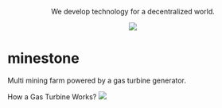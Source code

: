 <p align="center">
<P align="center">We develop technology for a decentralized world. 
  </P>
<p align="center">
<img src="https://github.com/bitfinc/minestone/blob/master/branding/minestome_FBCover.png">

# minestone
Multi mining farm powered by a gas turbine generator.

How a Gas Turbine Works?
[![](http://img.youtube.com/vi/zcWkEKNvqCA/0.jpg)](http://www.youtube.com/watch?v=zcWkEKNvqCA "How a Gas Turbine Works")
